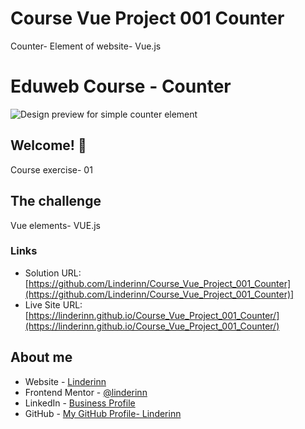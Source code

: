 # Course Vue Project 001 Counter
Counter- Element of website- Vue.js


# Eduweb Course - Counter

![Design preview for simple counter element](./design/desktop-preview.jpg)

## Welcome! 👋

Course exercise- 01

## The challenge

Vue elements- VUE.js

### Links

- Solution URL: [https://github.com/Linderinn/Course_Vue_Project_001_Counter](https://github.com/Linderinn/Course_Vue_Project_001_Counter)]
- Live Site URL: [https://linderinn.github.io/Course_Vue_Project_001_Counter/](https://linderinn.github.io/Course_Vue_Project_001_Counter/)


## About me

- Website - [Linderinn](http://project1309385.tilda.ws/studio)
- Frontend Mentor - [@linderinn](https://www.frontendmentor.io/profile/linderinn)
- LinkedIn - [Business Profile](https://www.linkedin.com/in/joanna-sibrecht/)
- GitHub - [My GitHub Profile- Linderinn](https://github.com/Linderinn/)
